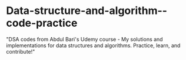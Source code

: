 # Data-structure-and-algorithm--code-practice
 "DSA codes from Abdul Bari's Udemy course - My solutions and implementations for data structures and algorithms. Practice, learn, and contribute!"
